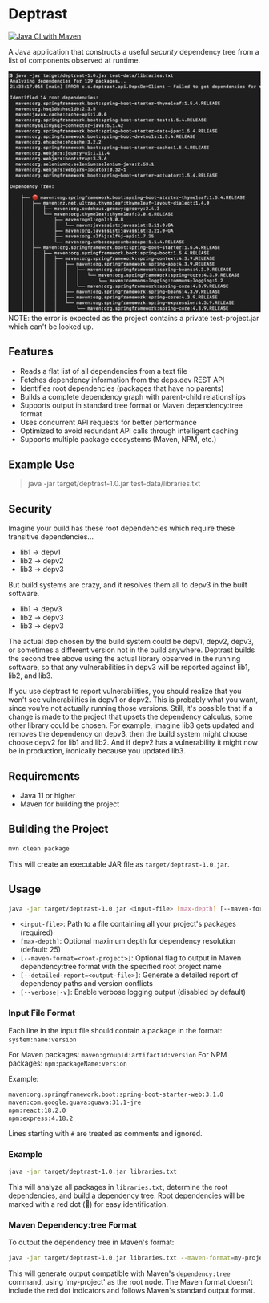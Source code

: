 # Deptrast

[![Java CI with Maven](https://github.com/planetlevel/deptrast/actions/workflows/build.yml/badge.svg)](https://github.com/planetlevel/deptrast/actions/workflows/build.yml)

A Java application that constructs a useful *security* dependency tree from a list of components observed at runtime.

![Example Dependency Tree](example.png)
NOTE: the error is expected as the project contains a private test-project.jar which can't be looked up.

## Features

- Reads a flat list of all dependencies from a text file
- Fetches dependency information from the deps.dev REST API
- Identifies root dependencies (packages that have no parents)
- Builds a complete dependency graph with parent-child relationships
- Supports output in standard tree format or Maven dependency:tree format
- Uses concurrent API requests for better performance
- Optimized to avoid redundant API calls through intelligent caching
- Supports multiple package ecosystems (Maven, NPM, etc.)

## Example Use

> java -jar target/deptrast-1.0.jar test-data/libraries.txt

## Security

Imagine your build has these root dependencies which require these transitive dependencies...
* lib1 -> depv1
* lib2 -> depv2
* lib3 -> depv3

But build systems are crazy, and it resolves them all to depv3 in the built software.
* lib1 -> depv3
* lib2 -> depv3
* lib3 -> depv3
    
The actual dep chosen by the build system could be depv1, depv2, depv3, or sometimes a different version not in the build anywhere.   Deptrast builds the second tree above using the actual library observed in the running software, so that any vulnerabilities in depv3 will be reported against lib1, lib2, and lib3.

 If you use deptrast to report vulnerabilities, you should realize that you won't see vulnerabilities in depv1 or depv2. This is probably what you want, since you're not actually running those versions.  Still, it's possible that if a change is made to the project that upsets the dependency calculus, some other library could be chosen. For example, imagine lib3 gets updated and removes the dependency on depv3, then the build system might choose choose depv2 for lib1 and lib2.  And if depv2 has a vulnerability it might now be in production, ironically because you updated lib3.

## Requirements

- Java 11 or higher
- Maven for building the project

## Building the Project

```bash
mvn clean package
```

This will create an executable JAR file as `target/deptrast-1.0.jar`.

## Usage

```bash
java -jar target/deptrast-1.0.jar <input-file> [max-depth] [--maven-format=<root-project>] [--detailed-report=<output-file>] [--verbose|-v]
```

- `<input-file>`: Path to a file containing all your project's packages (required)
- `[max-depth]`: Optional maximum depth for dependency resolution (default: 25)
- `[--maven-format=<root-project>]`: Optional flag to output in Maven dependency:tree format with the specified root project name
- `[--detailed-report=<output-file>]`: Generate a detailed report of dependency paths and version conflicts
- `[--verbose|-v]`: Enable verbose logging output (disabled by default)

### Input File Format

Each line in the input file should contain a package in the format: `system:name:version`

For Maven packages: `maven:groupId:artifactId:version`
For NPM packages: `npm:packageName:version`

Example:
```
maven:org.springframework.boot:spring-boot-starter-web:3.1.0
maven:com.google.guava:guava:31.1-jre
npm:react:18.2.0
npm:express:4.18.2
```

Lines starting with `#` are treated as comments and ignored.

### Example

```bash
java -jar target/deptrast-1.0.jar libraries.txt
```

This will analyze all packages in `libraries.txt`, determine the root dependencies, and build a dependency tree. Root dependencies will be marked with a red dot (🔴) for easy identification.

### Maven Dependency:tree Format

To output the dependency tree in Maven's format:

```bash
java -jar target/deptrast-1.0.jar libraries.txt --maven-format=my-project
```

This will generate output compatible with Maven's `dependency:tree` command, using 'my-project' as the root node. The Maven format doesn't include the red dot indicators and follows Maven's standard output format.

